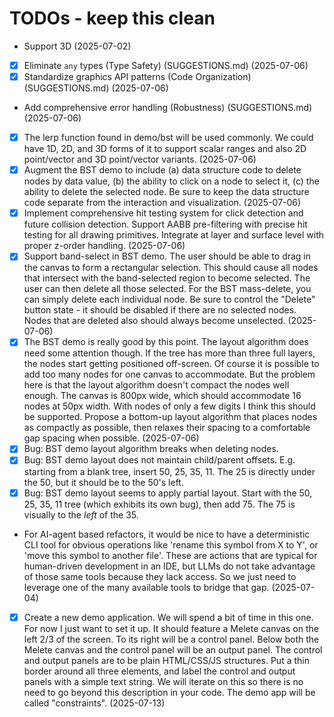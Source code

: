 # TODOs - keep this clean

- Support 3D (2025-07-02)
- [x] Eliminate `any` types (Type Safety) (SUGGESTIONS.md) (2025-07-06)
- [x] Standardize graphics API patterns (Code Organization) (SUGGESTIONS.md) (2025-07-06)
- Add comprehensive error handling (Robustness) (SUGGESTIONS.md) (2025-07-06)
- [x] The lerp function found in demo/bst will be used commonly. We could have 1D, 2D, and 3D forms of it to support scalar ranges and also 2D point/vector and 3D point/vector variants. (2025-07-06)
- [x] Augment the BST demo to include (a) data structure code to delete nodes by data value, (b) the ability to click on a node to select it, (c) the ability to delete the selected node. Be sure to keep the data structure code separate from the interaction and visualization. (2025-07-06)
- [x] Implement comprehensive hit testing system for click detection and future collision detection. Support AABB pre-filtering with precise hit testing for all drawing primitives. Integrate at layer and surface level with proper z-order handling. (2025-07-06)
- [x] Support band-select in BST demo. The user should be able to drag in the canvas to form a rectangular selection. This should cause all nodes that intersect with the band-selected region to become selected. The user can then delete all those selected. For the BST mass-delete, you can simply delete each individual node. Be sure to control the "Delete" button state - it should be disabled if there are no selected nodes. Nodes that are deleted also should always become unselected. (2025-07-06)
- [x] The BST demo is really good by this point. The layout algorithm does need some attention though. If the tree has more than three full layers, the nodes start getting positioned off-screen. Of course it is possible to add too many nodes for one canvas to accommodate. But the problem here is that the layout algorithm doesn't compact the nodes well enough. The canvas is 800px wide, which should accommodate 16 nodes at 50px width. With nodes of only a few digits I think this should be supported. Propose a bottom-up layout algorithm that places nodes as compactly as possible, then relaxes their spacing to a comfortable gap spacing when possible. (2025-07-06)
- [x] Bug: BST demo layout algorithm breaks when deleting nodes.
- [x] Bug: BST demo layout does not maintain child/parent offsets. E.g. starting from a blank tree, insert 50, 25, 35, 11. The 25 is directly under the 50, but it should be to the 50's left.
- [x] Bug: BST demo layout seems to apply partial layout. Start with the 50, 25, 35, 11 tree (which exhibits its own bug), then add 75. The 75 is visually to the _left_ of the 35.
- For AI-agent based refactors, it would be nice to have a deterministic CLI tool for obvious operations like 'rename this symbol from X to Y', or 'move this symbol to another file'. These are actions that are typical for human-driven development in an IDE, but LLMs do not take advantage of those same tools because they lack access. So we just need to leverage one of the many available tools to bridge that gap. (2025-07-04)
- [x] Create a new demo application. We will spend a bit of time in this one. For now I just want to set it up. It should feature a Melete canvas on the left 2/3 of the screen. To its right will be a control panel. Below both the Melete canvas and the control panel will be an output panel. The control and output panels are to be plain HTML/CSS/JS structures. Put a thin border around all three elements, and label the control and output panels with a simple text string. We will iterate on this so there is no need to go beyond this description in your code. The demo app will be called "constraints". (2025-07-13)
